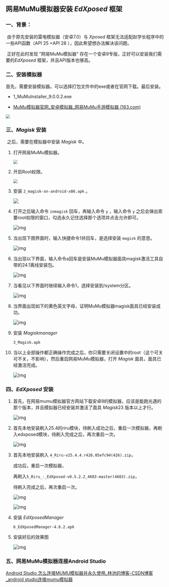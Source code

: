 ## 网易MuMu模拟器安装 $EdXposed$ 框架





### 一、背景：

​		由于原先安装的雷电模拟器（安卓7.0）与 $Xposed$ 框架无法适配赵学长程序中的一些API函数（API $25$ <API $28$ ），因此希望想办法解决该问题。

​		正好在此时发现 ”网易MuMu模拟器“ 存在一个安卓9专版，正好可以安装我们需要的$EdXposed$ 框架，并且API版本也够高。



### 二、安装模拟器

​		首先，需要安装模拟器。可以选择打包文件中的exe或者在官网下载。最后安装。

- 1_MuMuInstaller_9.0.0.2.exe

- [MuMu模拟器官网_安卓模拟器_网易MuMu手游模拟器 (163.com)](https://mumu.163.com/)

<img src="https://i0.hdslb.com/bfs/album/d74aecd08dfc27199682d9fd99e5c3d6f3ab2442.png" style="zoom:80%;" />



### 三、$Magisk$ 安装

​		之后，需要在模拟器中安装 $Magisk$ 中。

1. 打开网易MuMu模拟器。

   <img src="https://i0.hdslb.com/bfs/album/bc6f4fe398bc0f8b3a56cccca45fd63bcccc8af5.png" style="zoom: 80%;" />

   

2. 开启Root权限。

   <img src="https://i0.hdslb.com/bfs/album/314575f7310e1e6479051e45a87f42d059cc8593.png" style="zoom:80%;" />

   

3. 安装 `2_magisk-on-android-x86.apk` 。

   ![](https://i0.hdslb.com/bfs/album/fb03aebdc3b1764e695ca6c58a711d8d1624c699.png)

   

4. 打开之后输入命令 `inmagisk` 回车，再输入命令 `y` ，输入命令 `y` 之后会弹出索要root权限的窗口，勾选永久记住选择那个选项并点击允许即可。

   ![img](https://i0.hdslb.com/bfs/article/a92b291b136e8580d05ec90b2f1d44fc0e6f0dd7.png@942w_588h_progressive.webp)

   

5. 当出现下图界面时，输入快捷命令1并回车，是选择安装 `magisk` 的意思。

   ![img](https://i0.hdslb.com/bfs/article/e34942208c961e54c5eaf492c3a95e59d6425eb9.png@942w_588h_progressive.webp)

   

6. 当出现以下界面，输入命令a回车是安装MuMu模拟器面具magisk激活工具自带的24.1离线安装包。

   ![img](https://i0.hdslb.com/bfs/article/45737a2426c73f754d77c5d4ddd0fa6f54b7f35b.png@942w_591h_progressive.webp)

   

7. 当看见以下界面时继续输入命令1，选择安装到/system分区。

   ![img](https://i0.hdslb.com/bfs/article/578062fb691f3d542a6d19eaea9493c1a3ee0bd0.png@942w_588h_progressive.webp)

   

8. 当界面出现如下的黄色英文字母，证明MuMu模拟器magisk面具已经安装成功。

   ![img](https://i0.hdslb.com/bfs/article/9a471f566c71772d810ec698a7e568033d030d05.png@942w_590h_progressive.webp)

   

9. 安装 $Magiskmanager$

   `3_Magisk.apk`

   

10. 当以上全部操作都正确操作完成之后，你只需要关闭设置中的root（这个可关可不关，不影响），然后重启网易MuMu模拟器，打开 $Magisk$ 面具，面具已经激活完成。

    ![img](https://i0.hdslb.com/bfs/article/98b0ee2245ea1bfb95f84dcfd7484dc2c4c566bd.png@942w_582h_progressive.webp)

    

### 四、$EdXposed$ 安装

1. 首先，在网易mumu模拟器官方网站下载安卓9的模拟器，应该是能跑光遇的那个版本，并且模拟器已经安装并激活了面具 $Magisk23$ 版本以上才行。

   ![img](https://i0.hdslb.com/bfs/article/a8b90750f09d948655508a021ecd3115a325bd43.png@942w_587h_progressive.webp)

   

2. 首先本地安装刷入25.4的riru模块，待刷入成功之后，重启一次模拟器，再刷入edxposed模块，待刷入完成之后，再次重启一次。

   ![img](https://i0.hdslb.com/bfs/article/a8b90750f09d948655508a021ecd3115a325bd43.png@942w_587h_progressive.webp)

   

3. 首先本地安装刷入 `4_Riru-v25.4.4.r426.05efc94(426).zip`，

   成功后，重启一次模拟器，

   再刷入`5_Riru_-_EdXposed-v0.5.2.2_4683-master(4683).zip`，

   待刷入完成之后，再次重启一次。

   ![img](https://i0.hdslb.com/bfs/article/6c5761462be3ccbc13e1691c29b96ffef7aa5df6.png@942w_581h_progressive.webp)

   ![img](https://i0.hdslb.com/bfs/article/51bce132deb9ba50c0e508b16ff9d79bb0078ec5.png@942w_588h_progressive.webp)

   

4. 安装 $EdXposed Manager$

   `6_EdXposedManager-4.6.2.apk`

   

5. 安装好后的效果图

   ![img](https://i0.hdslb.com/bfs/article/8d3e26fdeb7c6d305913c5c3a479f32507e42837.png@942w_587h_progressive.webp)

   

### 五、网易MuMu模拟器连接Android Studio

[Android Studio 怎么连接MUMU模拟器并永久使用_林池的博客-CSDN博客_android studio连接mumu模拟器](https://blog.csdn.net/weixin_45090657/article/details/104647284)





